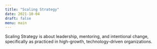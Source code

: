 ```yaml
---
title: "Scaling Strategy"
date: 2021-10-04
draft: false
menu: main
---
```


Scaling Strategy is about leadership, mentoring, and intentional change, specifically as practiced in high-growth, technology-driven organizations.
